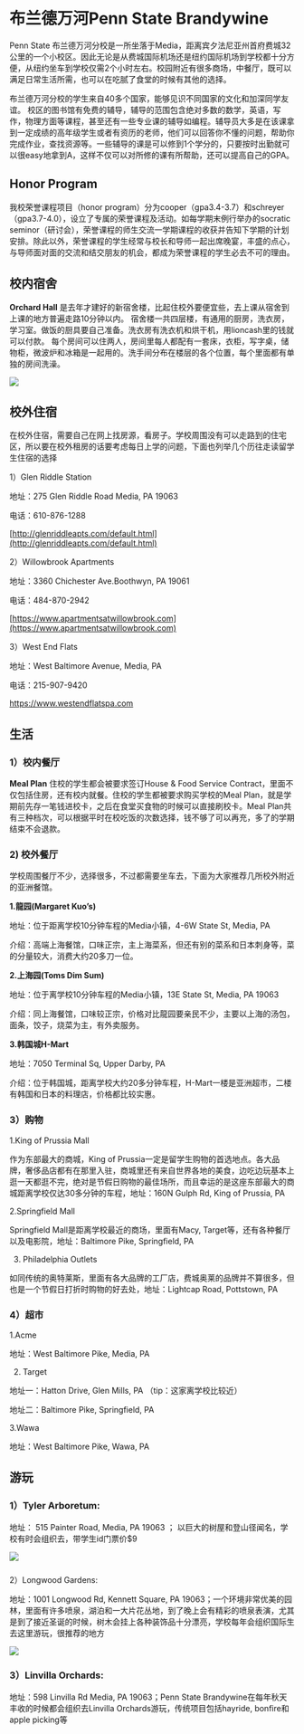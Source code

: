 # 布兰德万河Penn State Brandywine

Penn State 布兰德万河分校是一所坐落于Media，距离宾夕法尼亚州首府费城32公里的一个小校区。因此无论是从费城国际机场还是纽约国际机场到学校都十分方便，从纽约坐车到学校仅需2个小时左右。校园附近有很多商场，中餐厅，既可以满足日常生活所需，也可以在吃腻了食堂的时候有其他的选择。

布兰德万河分校的学生来自40多个国家，能够见识不同国家的文化和加深同学友谊。校区的图书馆有免费的辅导，辅导的范围包含绝对多数的数学，英语，写作，物理方面等课程，甚至还有一些专业课的辅导如编程。辅导员大多是在该课拿到一定成绩的高年级学生或者有资历的老师，他们可以回答你不懂的问题，帮助你完成作业，查找资源等。一些辅导的课是可以修到1个学分的，只要按时出勤就可以很easy地拿到A，这样不仅可以对所修的课有所帮助，还可以提高自己的GPA。

## Honor Program

我校荣誉课程项目（honor program）分为cooper（gpa3.4-3.7）和schreyer（gpa3.7-4.0），设立了专属的荣誉课程及活动。如每学期末例行举办的socratic seminor（研讨会），荣誉课程的师生交流一学期课程的收获并告知下学期的计划安排。除此以外，荣誉课程的学生经常与校长和导师一起出席晚宴，丰盛的点心，与导师面对面的交流和结交朋友的机会，都成为荣誉课程的学生必去不可的理由。

## 校内宿舍

**Orchard Hall** 是去年才建好的新宿舍楼，比起住校外要便宜些，去上课从宿舍到上课的地方普遍走路10分钟以内。宿舍楼一共四层楼，有通用的厨房，洗衣房，学习室。做饭的厨具要自己准备。洗衣房有洗衣机和烘干机，用lioncash里的钱就可以付款。每个房间可以住两人，房间里每人都配有一套床，衣柜，写字桌，储物柜，微波炉和冰箱是一起用的。洗手间分布在楼层的各个位置，每个里面都有单独的房间洗澡。

![](../.gitbook/assets/picture1%20%282%29.png)

## 校外住宿

 在校外住宿，需要自己在网上找房源，看房子。学校周围没有可以走路到的住宅区，所以要在校外租房的话要考虑每日上学的问题，下面也列举几个历往走读留学生住宿的选择

1）Glen Riddle Station

地址：275 Glen Riddle Road Media, PA 19063

电话：610-876-1288

[http://glenriddleapts.com/default.html](http://glenriddleapts.com/default.html)

2）Willowbrook Apartments

地址：3360 Chichester Ave.Boothwyn, PA 19061

电话：484-870-2942

[https://www.apartmentsatwillowbrook.com](https://www.apartmentsatwillowbrook.com)

3）West End Flats

地址：West Baltimore Avenue, Media, PA

电话：215-907-9420

[https://www.westendflatspa.com  
](https://www.westendflatspa.com
)

## 生活

### 1）校内餐厅

**Meal Plan** 住校的学生都会被要求签订House & Food Service Contract，里面不仅包括住房，还有校内就餐。住校的学生都被要求购买学校的Meal Plan，就是学期前先存一笔钱进校卡，之后在食堂买食物的时候可以直接刷校卡。Meal Plan共有三种档次，可以根据平时在校吃饭的次数选择，钱不够了可以再充，多了的学期结束不会退款。

### 2\)  校外餐厅

学校周围餐厅不少，选择很多，不过都需要坐车去，下面为大家推荐几所校外附近的亚洲餐馆。

**1.龍园\(Margaret Kuo’s\)**

地址：位于距离学校10分钟车程的Media小镇，4-6W State St, Media, PA

介绍：高端上海餐馆，口味正宗，主上海菜系，但还有别的菜系和日本刺身等，菜的分量较大，消费大约20多刀一位。

**2.上海园\(Toms Dim Sum\)**

地址：位于离学校10分钟车程的Media小镇，13E State St, Media, PA 19063

介绍：同上海餐馆，口味较正宗，价格对比龍园要亲民不少，主要以上海的汤包，面条，饺子，烧菜为主，有外卖服务。

**3.韩国城H-Mart**

地址：7050 Terminal Sq, Upper Darby, PA

介绍：位于韩国城，距离学校大约20多分钟车程，H-Mart一楼是亚洲超市，二楼有韩国和日本的料理店，价格都比较实惠。

### 3）购物

1.King of Prussia Mall

作为东部最大的商城，King of Prussia一定是留学生购物的首选地点。各大品牌，奢侈品店都有在那里入驻，商城里还有来自世界各地的美食，边吃边玩基本上逛一天都逛不完，绝对是节假日购物的最佳场所，而且幸运的是这座东部最大的商城距离学校仅达30多分钟的车程，地址：160N Gulph Rd, King of Prussia, PA

2.Springfield Mall

Springfield Mall是距离学校最近的商场，里面有Macy, Target等，还有各种餐厅以及电影院，地址：Baltimore Pike, Springfield, PA

3. Philadelphia Outlets

如同传统的奥特莱斯，里面有各大品牌的工厂店，费城奥莱的品牌并不算很多，但也是一个节假日打折时购物的好去处，地址：Lightcap Road, Pottstown, PA

### 4）超市

1.Acme

地址：West Baltimore Pike, Media, PA

2. Target

地址一：Hatton Drive, Glen Mills, PA （tip：这家离学校比较近）

地址二：Baltimore Pike, Springfield, PA

3.Wawa

地址：West Baltimore Pike, Wawa, PA

## 游玩

### 1）Tyler Arboretum:

地址： 515 Painter Road, Media, PA 19063 ； 以巨大的树屋和登山径闻名，学校有时会组织去，带学生id门票价$9

![](../.gitbook/assets/picture1.png)

### 2）Longwood Gardens:

地址：1001 Longwood Rd, Kennett Square, PA 19063；一个环境非常优美的园林，里面有许多喷泉，湖泊和一大片花丛地，到了晚上会有精彩的喷泉表演，尤其是到了接近圣诞的时候，树木会挂上各种装饰品十分漂亮，学校每年会组织国际生去这里游玩，很推荐的地方

![](../.gitbook/assets/picture1%20%281%29.png)

### 3）Linvilla Orchards: 

地址：598 Linvilla Rd Media, PA 19063；Penn State Brandywine在每年秋天丰收的时候都会组织去Linvilla Orchards游玩，传统项目包括hayride, bonfire和apple picking等

